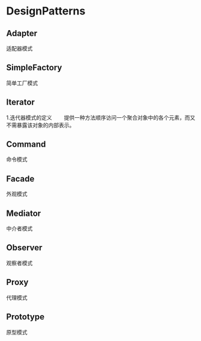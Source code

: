 # DesignPatterns

## Adapter
适配器模式

## SimpleFactory
简单工厂模式

## Iterator
1.迭代器模式的定义
&emsp;&emsp;提供一种方法顺序访问一个聚合对象中的各个元素，而又不需暴露该对象的内部表示。

## Command
命令模式

## Facade
外观模式

## Mediator
中介者模式

## Observer
观察者模式

## Proxy
代理模式

## Prototype
原型模式

